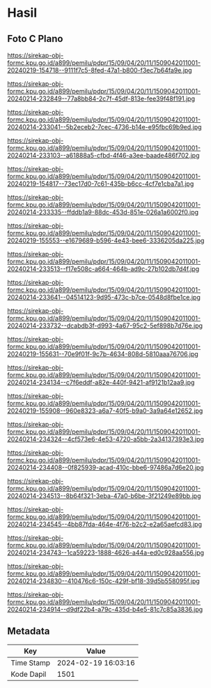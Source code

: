 # Hasil

## Foto C Plano

https://sirekap-obj-formc.kpu.go.id/a899/pemilu/pdpr/15/09/04/20/11/1509042011001-20240219-154718--9111f7c5-8fed-47a1-b800-f3ec7b64fa9e.jpg

https://sirekap-obj-formc.kpu.go.id/a899/pemilu/pdpr/15/09/04/20/11/1509042011001-20240214-232849--77a8bb84-2c7f-45df-813e-fee39f48f191.jpg

https://sirekap-obj-formc.kpu.go.id/a899/pemilu/pdpr/15/09/04/20/11/1509042011001-20240214-233041--5b2eceb2-7cec-4736-b14e-e95fbc69b9ed.jpg

https://sirekap-obj-formc.kpu.go.id/a899/pemilu/pdpr/15/09/04/20/11/1509042011001-20240214-233103--a61888a5-cfbd-4f46-a3ee-baade486f702.jpg

https://sirekap-obj-formc.kpu.go.id/a899/pemilu/pdpr/15/09/04/20/11/1509042011001-20240219-154817--73ec17d0-7c61-435b-b6cc-4cf7e1cba7a1.jpg

https://sirekap-obj-formc.kpu.go.id/a899/pemilu/pdpr/15/09/04/20/11/1509042011001-20240214-233335--ffddb1a9-88dc-453d-851e-026a1a6002f0.jpg

https://sirekap-obj-formc.kpu.go.id/a899/pemilu/pdpr/15/09/04/20/11/1509042011001-20240219-155553--e1679689-b596-4e43-bee6-3336205da225.jpg

https://sirekap-obj-formc.kpu.go.id/a899/pemilu/pdpr/15/09/04/20/11/1509042011001-20240214-233513--f17e508c-a664-464b-ad9c-27b102db7d4f.jpg

https://sirekap-obj-formc.kpu.go.id/a899/pemilu/pdpr/15/09/04/20/11/1509042011001-20240214-233641--04514123-9d95-473c-b7ce-0548d8fbe1ce.jpg

https://sirekap-obj-formc.kpu.go.id/a899/pemilu/pdpr/15/09/04/20/11/1509042011001-20240214-233732--dcabdb3f-d993-4a67-95c2-5ef898b7d76e.jpg

https://sirekap-obj-formc.kpu.go.id/a899/pemilu/pdpr/15/09/04/20/11/1509042011001-20240219-155631--70e9f01f-9c7b-4634-808d-5810aaa76706.jpg

https://sirekap-obj-formc.kpu.go.id/a899/pemilu/pdpr/15/09/04/20/11/1509042011001-20240214-234134--c7f6eddf-a82e-440f-9421-af9121b12aa9.jpg

https://sirekap-obj-formc.kpu.go.id/a899/pemilu/pdpr/15/09/04/20/11/1509042011001-20240219-155908--960e8323-a6a7-40f5-b9a0-3a9a64e12652.jpg

https://sirekap-obj-formc.kpu.go.id/a899/pemilu/pdpr/15/09/04/20/11/1509042011001-20240214-234324--4cf573e6-4e53-4720-a5bb-2a34137393e3.jpg

https://sirekap-obj-formc.kpu.go.id/a899/pemilu/pdpr/15/09/04/20/11/1509042011001-20240214-234408--0f825939-acad-410c-bbe6-97486a7d6e20.jpg

https://sirekap-obj-formc.kpu.go.id/a899/pemilu/pdpr/15/09/04/20/11/1509042011001-20240214-234513--8b64f321-3eba-47a0-b6be-3f21249e89bb.jpg

https://sirekap-obj-formc.kpu.go.id/a899/pemilu/pdpr/15/09/04/20/11/1509042011001-20240214-234545--4bb87fda-464e-4f76-b2c2-e2a65aefcd83.jpg

https://sirekap-obj-formc.kpu.go.id/a899/pemilu/pdpr/15/09/04/20/11/1509042011001-20240214-234743--1ca59223-1888-4626-a44a-ed0c928aa556.jpg

https://sirekap-obj-formc.kpu.go.id/a899/pemilu/pdpr/15/09/04/20/11/1509042011001-20240214-234830--410476c6-150c-429f-bf18-39d5b558095f.jpg

https://sirekap-obj-formc.kpu.go.id/a899/pemilu/pdpr/15/09/04/20/11/1509042011001-20240214-234914--d9df22b4-a79c-435d-b4e5-81c7c85a3836.jpg


## Metadata

| Key        | Value               |
| ---------- | ------------------- |
| Time Stamp | 2024-02-19 16:03:16 |
| Kode Dapil | 1501                |



